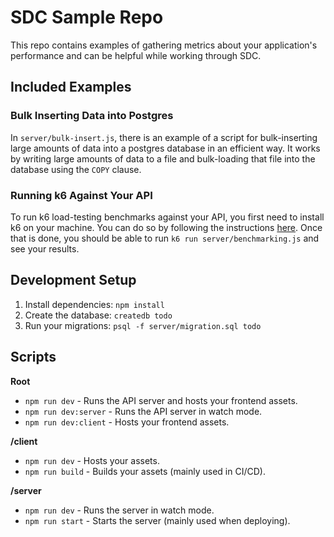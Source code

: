 # SDC Sample Repo

This repo contains examples of gathering metrics about your application's performance and can be helpful while working through SDC.

## Included Examples

### Bulk Inserting Data into Postgres

In `server/bulk-insert.js`, there is an example of a script for bulk-inserting large amounts of data into a postgres database in an efficient way. It works by writing large amounts of data to a file and bulk-loading that file into the database using the `COPY` clause.

### Running k6 Against Your API

To run k6 load-testing benchmarks against your API, you first need to install k6 on your machine. You can do so by following the instructions [here](https://k6.io/docs/get-started/installation/). Once that is done, you should be able to run `k6 run server/benchmarking.js` and see your results.

## Development Setup

1. Install dependencies: `npm install`
1. Create the database: `createdb todo`
1. Run your migrations: `psql -f server/migration.sql todo`

## Scripts

**Root**

- `npm run dev` - Runs the API server and hosts your frontend assets.
- `npm run dev:server` - Runs the API server in watch mode.
- `npm run dev:client` - Hosts your frontend assets.

**/client**

- `npm run dev` - Hosts your assets.
- `npm run build` - Builds your assets (mainly used in CI/CD).

**/server**

- `npm run dev` - Runs the server in watch mode.
- `npm run start` - Starts the server (mainly used when deploying).
